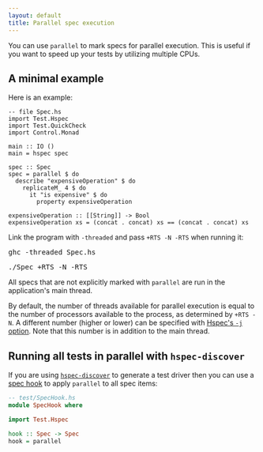```yaml
---
layout: default
title: Parallel spec execution
---
```


You can use `parallel` to mark specs for parallel execution.  This is useful if
you want to speed up your tests by utilizing multiple CPUs.

## A minimal example

Here is an example:

```hspec
-- file Spec.hs
import Test.Hspec
import Test.QuickCheck
import Control.Monad

main :: IO ()
main = hspec spec

spec :: Spec
spec = parallel $ do
  describe "expensiveOperation" $ do
    replicateM_ 4 $ do
      it "is expensive" $ do
        property expensiveOperation

expensiveOperation :: [[String]] -> Bool
expensiveOperation xs = (concat . concat) xs == (concat . concat) xs
```

Link the program with `-threaded` and pass `+RTS -N -RTS` when running it:

<pre>
<kbd class="shell-input">ghc -threaded Spec.hs</kbd>
</pre>


<pre>
<kbd class="shell-input">./Spec +RTS -N -RTS</kbd>
</pre>


All specs that are not explicitly marked with `parallel` are run in the
application's main thread.


By default, the number of threads available for parallel execution is equal to
the number of processors available to the process, as determined by
`+RTS -N`.  A different number (higher or lower) can be specified with
[Hspec's `-j` option](options.html).  Note that this number is in
addition to the main thread.

## Running all tests in parallel with `hspec-discover`

If you are using [`hspec-discover`](hspec-discover.html) to generate a test driver then you can use a [spec hook](hspec-discover.html#spec-hooks) to apply `parallel` to all spec items:

```haskell
-- test/SpecHook.hs
module SpecHook where

import Test.Hspec

hook :: Spec -> Spec
hook = parallel
```
